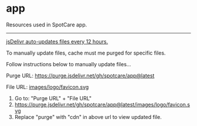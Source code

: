 # app
Resources used in SpotCare app.

---

[jsDelivr auto-updates files every 12 hours.](https://github.com/jsdelivr/jsdelivr/issues/18124)

To manually update files, cache must me purged for specific files.

Follow instructions below to manually update files...

Purge URL: https://purge.jsdelivr.net/gh/spotcare/app@latest

File URL: [images/logo/favicon.svg](/images/logo/favicon.svg)

1. Go to: "Purge URL" + "File URL"
2. https://purge.jsdelivr.net/gh/spotcare/app@latest/images/logo/favicon.svg
3. Replace "purge" with "cdn" in above url to view updated file.
